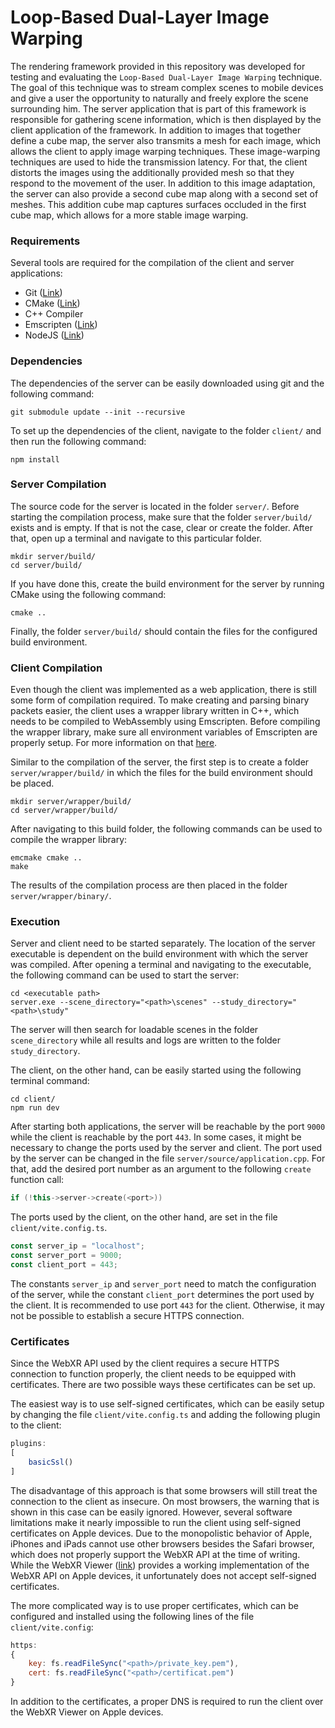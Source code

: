
# Loop-Based Dual-Layer Image Warping
The rendering framework provided in this repository was developed for testing and evaluating the `Loop-Based Dual-Layer Image Warping` technique. The goal of this technique was to stream complex scenes to mobile devices and give a user the opportunity to naturally and freely explore the scene surrounding him. The server application that is part of this framework is responsible for gathering scene information, which is then displayed by the client application of the framework. In addition to images that together define a cube map, the server also transmits a mesh for each image, which allows the client to apply image warping techniques. These image-warping techniques are used to hide the transmission latency. For that, the client distorts the images using the additionally provided mesh so that they respond to the movement of the user. In addition to this image adaptation, the server can also provide a second cube map along with a second set of meshes. This addition cube map captures surfaces occluded in the first cube map, which allows for a more stable image warping.

### Requirements
Several tools are required for the compilation of the client and server applications:
- Git ([Link](https://git-scm.com/downloads))
- CMake ([Link](https://cmake.org/download/))
- C++ Compiler
- Emscripten ([Link](https://emscripten.org/docs/getting_started/downloads.html))
- NodeJS ([Link](https://nodejs.org/en/download/package-manager))

### Dependencies
The dependencies of the server can be easily downloaded using git and the following command:
```shell
git submodule update --init --recursive
```
To set up the dependencies of the client, navigate to the folder `client/` and then run the following command:
```shell
npm install
```

### Server Compilation
The source code for the server is located in the folder `server/`.
Before starting the compilation process, make sure that the folder `server/build/` exists and is empty. If that is not the case, clear or create the folder.
After that, open up a terminal and navigate to this particular folder.
```shell
mkdir server/build/
cd server/build/
``` 
If you have done this, create the build environment for the server by running CMake using the following command:
```shell
cmake ..
```
Finally, the folder `server/build/` should contain the files for the configured build environment.

### Client Compilation
Even though the client was implemented as a web application, there is still some form of compilation required.
To make creating and parsing binary packets easier, the client uses a wrapper library written in C++, which needs to be compiled to WebAssembly using Emscripten.
Before compiling the wrapper library, make sure all environment variables of Emscripten are properly setup. For more information on that [here](https://emscripten.org/docs/getting_started/downloads.html#installation-instructions-using-the-emsdk-recommended).

Similar to the compilation of the server, the first step is to create a folder `server/wrapper/build/` in which the files for the build environment should be placed.
```shell
mkdir server/wrapper/build/
cd server/wrapper/build/
```
After navigating to this build folder, the following commands can be used to compile the wrapper library:
```shell
emcmake cmake ..
make
```
The results of the compilation process are then placed in the folder `server/wrapper/binary/`.

### Execution
Server and client need to be started separately. The location of the server executable is dependent on the build environment with which the server was compiled. After opening a terminal and navigating to the executable, the following command can be used to start the server:
```shell
cd <executable path>
server.exe --scene_directory="<path>\scenes" --study_directory="<path>\study"
```
The server will then search for loadable scenes in the folder `scene_directory` while all results and logs are written to the folder `study_directory`.

The client, on the other hand, can be easily started using the following terminal command:
```shell
cd client/
npm run dev
```

After starting both applications, the server will be reachable by the port `9000` while the client is reachable by the port `443`. In some cases, it might be necessary to change the ports used by the server and client. The port used by the server can be changed in the file `server/source/application.cpp`. For that, add the desired port number as an argument to the following `create` function call:
```c++
if (!this->server->create(<port>))
```
The ports used by the client, on the other hand, are set in the file `client/vite.config.ts`.
```javascript
const server_ip = "localhost";
const server_port = 9000;
const client_port = 443;
```
The constants `server_ip` and `server_port` need to match the configuration of the server, while the constant `client_port` determines the port used by the client. It is recommended to use port `443` for the client. Otherwise, it may not be possible to establish a secure HTTPS connection.

### Certificates
Since the WebXR API used by the client requires a secure HTTPS connection to function properly, the client needs to be equipped with certificates. There are two possible ways these certificates can be set up. 

The easiest way is to use self-signed certificates, which can be easily setup by changing the file `client/vite.config.ts` and adding the following plugin to the client:
```javascript
plugins:
[
    basicSsl()
]
```
The disadvantage of this approach is that some browsers will still treat the connection to the client as insecure. On most browsers, the warning that is shown in this case can be easily ignored. However, several software limitations make it nearly impossible to run the client using self-signed certificates on Apple devices. Due to the monopolistic behavior of Apple, iPhones and iPads cannot use other browsers besides the Safari browser, which does not properly support the WebXR API at the time of writing. While the WebXR Viewer ([link](https://apps.apple.com/de/app/webxr-viewer/id1295998056)) provides a working implementation of the WebXR API on Apple devices, it unfortunately does not accept self-signed certificates.

The more complicated way is to use proper certificates, which can be configured and installed using the following lines of the file `client/vite.config`:
```javascript
https:
{
    key: fs.readFileSync("<path>/private_key.pem"),
    cert: fs.readFileSync("<path>/certificat.pem")
}
```
In addition to the certificates, a proper DNS is required to run the client over the WebXR Viewer on Apple devices.